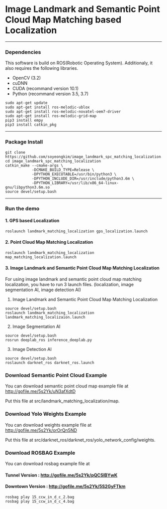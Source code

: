 # Image Landmark and Semantic Point Cloud Map Matching based Localization

---------------------------------------------------------------------

### Dependencies

This software is build on ROS(Robotic Operating System).
Additionaly, it also requires the following libraries.
 - OpenCV (3.2)
 - cuDNN
 - CUDA (recommand version 10.1)
 - Python (recommand version 3.5, 3.7)

```
sudo apt-get update
sudo apt-get install ros-melodic-ublox
sudo apt-get install ros-melodic-novatel-oem7-driver
sudo apt-get install ros-melodic-grid-map
pip3 install empy
pip3 install catkin_pkg
```
---------------------------------------------------------------------
### Package Install
```
git clone https://github.com/soyeongkim/image_landmark_spc_matching_localization.git
cd image_landmark_spc_matching_localization
catkin_make --cmake-args \
            -DCMAKE_BUILD_TYPE=Release \
            -DPYTHON_EXECUTABLE=/usr/bin/python3 \
            -DPYTHON_INCLUDE_DIR=/usr/include/python3.6m \
            -DPYTHON_LIBRARY=/usr/lib/x86_64-linux-gnu/libpython3.6m.so
source devel/setup.bash
```
---------------------------------------------------------------------
### Run the demo
#### 1. GPS based Localization
```
roslaunch landmark_matching_localization gps_localization.launch 
```
#### 2. Point Cloud Map Matching Localization
```
roslaunch landmark_matching_localization map_matching_localization.launch 
```
#### 3. Image Landmark and Semantic Point Cloud Map Matching Localization
For using image landmark and semantic point cloud map matching localization, you have to run 3 launch files.
(localization, image segmentation AI, image detection AI)

1. Image Landmark and Semantic Point Cloud Map Matching Localization
```
source devel/setup.bash
roslaunch landmark_matching_localization landmark_matching_localizaion.launch 
```
2. Image Segmentation AI
```
source devel/setup.bash
rosrun deeplab_ros inference_deeplab.py
```
3. Image Detection AI
```
source devel/setup.bash
roslaunch darknet_ros darknet_ros.launch
```

### Download Semantic Point Cloud Example

You can download semantic point cloud map example file at http://gofile.me/5s2Yk/uN3afXdtD

Put this file at src/landmark_matching_localization/map.

### Download Yolo Weights Example

You can download weights example file at http://gofile.me/5s2Yk/orOrQn5ND

Put this file at src/darknet_ros/darknet_ros/yolo_network_config/weights.

### Download ROSBAG Example

You can download rosbag example file at

#### Tunnel Version : http://gofile.me/5s2Yk/pQCSIBYwK
#### Downtown Version : http://gofile.me/5s2Yk/5S2GyFTkm

```
rosbag play 15_ccw_in_d_c_2.bag
rosbag play 15_ccw_in_d_c_4.bag
```
